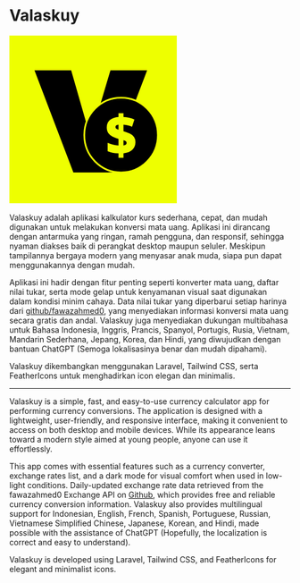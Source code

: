 # Valaskuy
![valaskuy icon](Favicon.png)

Valaskuy adalah aplikasi kalkulator kurs sederhana, cepat, dan mudah digunakan untuk melakukan konversi mata uang. Aplikasi ini dirancang dengan antarmuka yang ringan, ramah pengguna, dan responsif, sehingga nyaman diakses baik di perangkat desktop maupun seluler. Meskipun tampilannya bergaya modern yang menyasar anak muda, siapa pun dapat menggunakannya dengan mudah.

Aplikasi ini hadir dengan fitur penting seperti konverter mata uang, daftar nilai tukar, serta mode gelap untuk kenyamanan visual saat digunakan dalam kondisi minim cahaya. Data nilai tukar yang diperbarui setiap harinya dari [github/fawazahmed0](github.com/fawazahmed0/exchange-api), yang menyediakan informasi konversi mata uang secara gratis dan andal. Valaskuy juga menyediakan dukungan multibahasa untuk Bahasa Indonesia, Inggris, Prancis, Spanyol, Portugis, Rusia, Vietnam, Mandarin Sederhana, Jepang, Korea, dan Hindi, yang diwujudkan dengan bantuan ChatGPT (Semoga lokalisasinya benar dan mudah dipahami).

Valaskuy dikembangkan menggunakan Laravel, Tailwind CSS, serta FeatherIcons untuk menghadirkan icon elegan dan minimalis.

---

Valaskuy is a simple, fast, and easy-to-use currency calculator app for performing currency conversions. The application is designed with a lightweight, user-friendly, and responsive interface, making it convenient to access on both desktop and mobile devices. While its appearance leans toward a modern style aimed at young people, anyone can use it effortlessly.

This app comes with essential features such as a currency converter, exchange rates list, and a dark mode for visual comfort when used in low-light conditions. Daily-updated exchange rate data retrieved from the fawazahmed0 Exchange API on [Github](github.com/fawazahmed0/exchange-api), which provides free and reliable currency conversion information. Valaskuy also provides multilingual support for Indonesian, English, French, Spanish, Portuguese, Russian, Vietnamese Simplified Chinese, Japanese, Korean, and Hindi, made possible with the assistance of ChatGPT (Hopefully, the localization is correct and easy to understand).

Valaskuy is developed using Laravel, Tailwind CSS, and FeatherIcons for elegant and minimalist icons.

